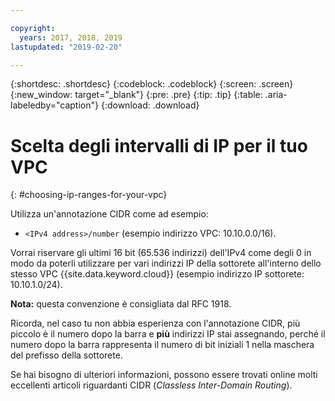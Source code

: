 ```yaml
---

copyright:
  years: 2017, 2018, 2019
lastupdated: "2019-02-20"

---
```


{:shortdesc: .shortdesc}
{:codeblock: .codeblock}
{:screen: .screen}
{:new_window: target="_blank"}
{:pre: .pre}
{:tip: .tip}
{:table: .aria-labeledby="caption"}
{:download: .download}


# Scelta degli intervalli di IP per il tuo VPC
{: #choosing-ip-ranges-for-your-vpc}

Utilizza un'annotazione CIDR come ad esempio:

* `<IPv4 address>/number` (esempio indirizzo VPC: 10.10.0.0/16).

Vorrai riservare gli ultimi 16 bit (65.536 indirizzi) dell'IPv4 come degli 0 in modo da poterli utilizzare per vari indirizzi IP della sottorete all'interno dello stesso VPC {{site.data.keyword.cloud}} (esempio indirizzo IP sottorete: 10.10.1.0/24).

**Nota:** questa convenzione è consigliata dal RFC 1918.

Ricorda, nel caso tu non abbia esperienza con l'annotazione CIDR, più piccolo è il numero dopo la barra e **più** indirizzi IP stai assegnando, perché il numero dopo la barra rappresenta il numero di bit iniziali 1 nella maschera del prefisso della sottorete.

Se hai bisogno di ulteriori informazioni, possono essere trovati online molti eccellenti articoli riguardanti CIDR (_Classless Inter-Domain Routing_).
